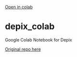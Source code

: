 [Open in colab](https://colab.research.google.com/drive/10ferD64lFuJV9-aNjzMHXsrQ0YSWwNY1?usp=sharing)

# depix_colab
Google Colab Notebook for Depix

[Original repo here](https://github.com/beurtschipper/Depix)
